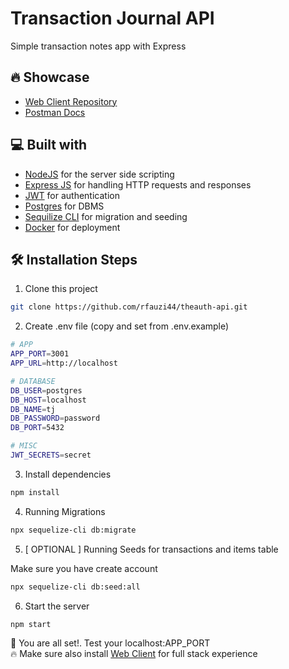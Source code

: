 # Transaction Journal API

Simple transaction notes app with Express

## 🔥 Showcase

- [Web Client Repository](https://github.com/rfauzi44/transaction-journal-web)
- [Postman Docs](https://documenter.getpostman.com/view/25042327/2s93m7X2P3)

## 💻 Built with

- [NodeJS](https://github.com/nodejs/node) for the server side scripting
- [Express JS](https://github.com/exprjs/express) for handling HTTP requests and responses
- [JWT](https://github.com/auth0/node-jsonwebtoken) for authentication
- [Postgres](https://github.com/postgres/postgres) for DBMS
- [Sequilize CLI](https://github.com/sequelize/cli) for migration and seeding
- [Docker](https://github.com/docker) for deployment

## 🛠️ Installation Steps

1. Clone this project

```bash
git clone https://github.com/rfauzi44/theauth-api.git
```

2. Create .env file (copy and set from .env.example)

```bash
# APP
APP_PORT=3001
APP_URL=http://localhost

# DATABASE
DB_USER=postgres
DB_HOST=localhost
DB_NAME=tj
DB_PASSWORD=password 
DB_PORT=5432

# MISC
JWT_SECRETS=secret
```

3. Install dependencies

```bash
npm install
```

4. Running Migrations

```bash
npx sequelize-cli db:migrate
```

5. [ OPTIONAL ] Running Seeds for transactions and items table

Make sure you have create account 

```bash
npx sequelize-cli db:seed:all
```

6. Start the server

```bash
npm start
```

🌟 You are all set!. Test your localhost:APP_PORT
<br>
🔥 Make sure also install [Web Client](https://github.com/rfauzi44/transaction-journal-web) for full stack experience
